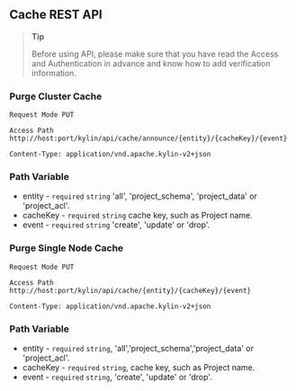 ## Cache REST API

> **Tip**
>
> Before using API, please make sure that you have read the Access and Authentication in advance and know how to add verification information. 
>


### Purge Cluster Cache
`Request Mode PUT`

`Access Path http://host:port/kylin/api/cache/announce/{entity}/{cacheKey}/{event}`

`Content-Type: application/vnd.apache.kylin-v2+json`


### Path Variable
- entity - `required` `string` 'all', 'project_schema', 'project_data' or 'project_acl'.
- cacheKey - `required` `string` cache key, such as Project name.
- event - `required` `string` 'create', 'update' or 'drop'.


### Purge Single Node Cache

`Request Mode PUT`

`Access Path http://host:port/kylin/api/cache/{entity}/{cacheKey}/{event}`

`Content-Type: application/vnd.apache.kylin-v2+json`

### Path Variable

- entity - `required` `string`, 'all','project_schema','project_data' or 'project_acl'.
- cacheKey - `required` `string`, cache key, such as Project name.
- event - `required` `string`, 'create', 'update' or 'drop'.